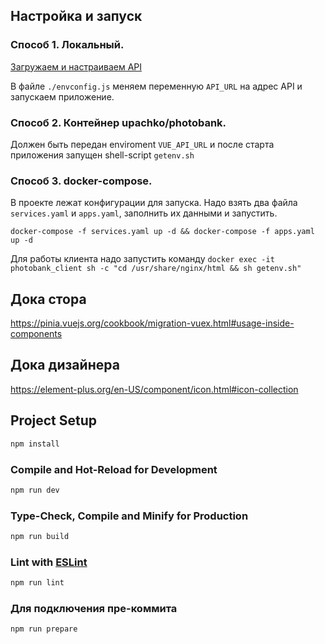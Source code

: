 ## Настройка и запуск
### Способ 1. Локальный.
[Загружаем и настраиваем API](https://github.com/NeoKms/photobank_api)

В файле ```./envconfig.js``` меняем переменную ```API_URL``` на адрес API и запускаем приложение.

### Способ 2. Контейнер upachko/photobank.

Должен быть передан enviroment ```VUE_API_URL``` и после старта приложения запущен shell-script ```getenv.sh```

### Способ 3. docker-compose.

В проекте лежат конфигурации для запуска. Надо взять два файла ```services.yaml``` и ```apps.yaml```, заполнить их данными и запустить.

```docker-compose -f services.yaml up -d && docker-compose -f apps.yaml up -d ```

Для работы клиента надо запустить команду ```docker exec -it photobank_client sh -c "cd /usr/share/nginx/html && sh getenv.sh"```

## Дока стора 
https://pinia.vuejs.org/cookbook/migration-vuex.html#usage-inside-components
## Дока дизайнера
https://element-plus.org/en-US/component/icon.html#icon-collection

## Project Setup

```sh
npm install
```

### Compile and Hot-Reload for Development

```sh
npm run dev
```

### Type-Check, Compile and Minify for Production

```sh
npm run build
```

### Lint with [ESLint](https://eslint.org/)

```sh
npm run lint
```

### Для подключения пре-коммита

```sh
npm run prepare
```